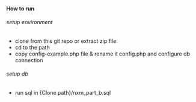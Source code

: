 #### How to run
###### setup environment
- clone from this git repo or extract zip file
- cd to the path
- copy config-example.php file & rename it config.php and configure db connection
###### setup db
- run sql in {Clone path}/nxm_part_b.sql
